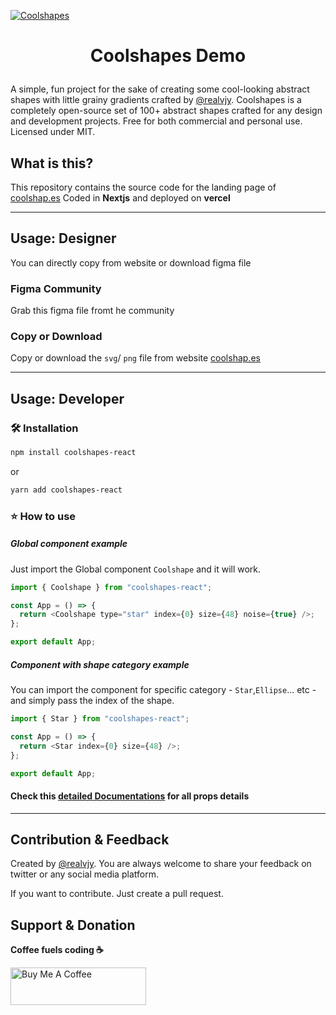 [![Coolshapes](https://coolshap.es/preview.jpg)](https://coolshap.es)

# <p align=center>Coolshapes Demo</p>



A simple, fun project for the sake of creating some cool-looking abstract shapes with little grainy gradients crafted by [@realvjy](https://x.com/realvjy). Coolshapes is a completely open-source set of 100+ abstract shapes crafted for any design and development projects. Free for both commercial and personal use. Licensed under MIT.

## What is this?
This repository contains the source code for the landing page of [coolshap.es](https://coolshap.es)
Coded in **Nextjs** and deployed on **vercel**

----
## Usage: Designer
You can directly copy from website or download figma file
### Figma Community

Grab this figma file fromt he community

### Copy or Download
Copy or download the `svg`/ `png` file from website [coolshap.es](https://coolshap.es)

---
## Usage: Developer



### 🛠️ Installation

```sh
npm install coolshapes-react
```

or

```sh
yarn add coolshapes-react
```

### ⭐️ How to use


##### Global component example

Just import the Global component `Coolshape` and it will work.

```js
import { Coolshape } from "coolshapes-react";

const App = () => {
  return <Coolshape type="star" index={0} size={48} noise={true} />;
};

export default App;
```

##### Component with shape category example

You can import the component for specific category - `Star`,`Ellipse`... etc - and simply pass the index of the shape.

```js
import { Star } from "coolshapes-react";

const App = () => {
  return <Star index={0} size={48} />;
};

export default App;
```


#### Check this [detailed Documentations](https://github.com/realvjy/coolshapes-react?tab=readme-ov-file#readme) for all props details

----

## Contribution & Feedback

Created by [@realvjy](https://x.com/realvjy). You are always welcome to share your feedback on twitter or any social media platform.

If you want to contribute. Just create a pull request.

## Support & Donation

**Coffee fuels coding ☕️**

<a href="https://www.buymeacoffee.com/realvjy" target="_blank"><img src="https://cdn.buymeacoffee.com/buttons/v2/default-yellow.png" alt="Buy Me A Coffee" style="height: 60px !important;width: 217px !important;" ></a>